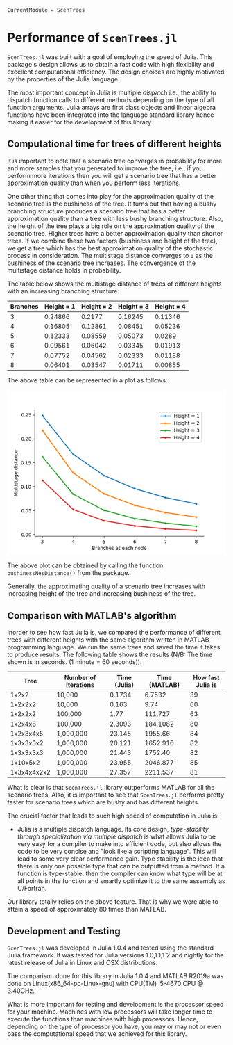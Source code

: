 ```@meta
CurrentModule = ScenTrees
```

# Performance of `ScenTrees.jl`

`ScenTrees.jl` was built with a goal of employing the speed of Julia. This package's design allows us to obtain a fast code with high flexibility and excellent computational efficiency. The design choices are highly motivated by the properties of the Julia language.

The most important concept in Julia is multiple dispatch i.e., the ability to dispatch function calls to different methods depending on the type of all function arguments. Julia arrays are first class objects and linear algebra functions have been integrated into the language standard library hence making it easier for the development of this library.

## Computational time for trees of different heights

It is important to note that a scenario tree converges in probability for more and more samples that you generated to improve the tree, i.e., if you perform more iterations then you will get a scenario tree that has a better approximation quality than when you perform less iterations.

One other thing that comes into play for the approximation quality of the scenario tree is the bushiness of the tree. It turns out that having a bushy branching structure produces a scenario tree that has a better approximation quality than a tree with less bushy branching structure. Also, the height of the tree plays a big role on the approximation quality of the scenario tree. Higher trees have a better approximation quality than shorter trees. If we combine these two factors (bushiness and height of the tree), we get a tree which has the best approximation quality of the stochastic process in consideration. The multistage distance converges to ``0`` as the bushiness of the scenario tree increases. The convergence of the multistage distance holds in probability.

The table below shows the multistage distance of trees of different heights with an increasing branching structure:

|Branches   | Height = 1 | Height = 2 | Height = 3 | Height = 4 |
|-----------|------------|------------|------------|------------|
| 3 | 0.24866 | 0.2177  | 0.16245 | 0.11346 |
| 4 | 0.16805 | 0.12861 | 0.08451 | 0.05236 |
| 5 | 0.12333 | 0.08559 | 0.05073 | 0.0289  |
| 6 | 0.09561 | 0.06042 | 0.03345 | 0.01913 |
| 7 | 0.07752 | 0.04562 | 0.02333 | 0.01188 |
| 8 | 0.06401 | 0.03547 | 0.01711 | 0.00855 |

The above table can be represented in a plot as follows:

![Multistage distance for trees of different heights](../assets/diffHeights.png)

The above plot can be obtained by calling the function `bushinessNesDistance()` from the package.

Generally, the approximating quality of a scenario tree increases with increasing height of the tree and increasing bushiness of the tree.

## Comparison with MATLAB's algorithm

Inorder to see how fast Julia is, we compared the performance of different trees with different heights with the same algorithm written in MATLAB programming language. We run the same trees and saved the time it takes to produce results. The following table shows the results (N/B: The time shown is in seconds. (1 minute = 60 seconds)):

| Tree           | Number of Iterations | Time (Julia) | Time (MATLAB) | How fast Julia is |
|----------------|----------------------|--------------|---------------|-------------------|
|1x2x2| 10,000| 0.1734 | 6.7532 | 39|
|1x2x2x2| 10,000 | 0.163 | 9.74 | 60|
|1x2x2x2| 100,000 | 1.77 | 111.727 | 63|
|1x2x4x8| 100,000 | 2.3093 | 184.1082 | 80 |
|1x2x3x4x5| 1,000,000| 23.145 | 1955.66 | 84|
|1x3x3x3x2| 1,000,000| 20.121 | 1652.916 | 82|
|1x3x3x3x3| 1,000,000| 21.443 | 1752.40  | 82|
|1x10x5x2 | 1,000,000| 23.955 | 2046.877 | 85|
|1x3x4x4x2x2| 1,000,000 | 27.357 | 2211.537 | 81|


What is clear is that `ScenTrees.jl` library outperforms MATLAB for all the scenario trees. Also, it is important to see that `ScenTrees.jl` performs pretty faster for scenario trees which are bushy and has different heights.

The crucial factor that leads to such high speed of computation in Julia is:

  - Julia is a multiple dispatch language. Its core design, _type-stability through specialization via multiple dispatch_ is what allows Julia to be very easy for a compiler to make into efficient code, but also allows the code to be very concise and "look like a scripting language". This will lead to some very clear performance gain. Type stability is the idea that there is only one possible type that can be outputted from a method. If a function is type-stable, then the compiler can know what type will be at all points in the function and smartly optimize it to the same assembly as C/Fortran.

Our library totally relies on the above feature. That is why we were able to attain a speed of approximately 80 times than MATLAB.

## Development and Testing

`ScenTrees.jl` was developed in Julia 1.0.4 and tested using the standard Julia framework. It was tested for Julia versions 1.0,1.1,1.2 and nightly for the latest release of Julia in Linux and OSX distributions.

The comparison done for this library in Julia 1.0.4 and MATLAB R2019a was done on Linux(x86_64-pc-Linux-gnu) with CPU(TM) i5-4670 CPU @ 3.40GHz.

What is more important for testing and development is the processor speed for your machine. Machines with low processors will take longer time to execute the functions than machines with high processors. Hence, depending on the type of processor you have, you may or may not or even pass the computational speed that we achieved for this library.
